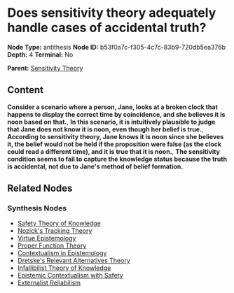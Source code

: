 # Does sensitivity theory adequately handle cases of accidental truth?

**Node Type:** antithesis
**Node ID:** b53f0a7c-f305-4c7c-83b9-720db5ea376b
**Depth:** 4
**Terminal:** No

**Parent:** [Sensitivity Theory](sensitivity-theory-synthesis-bf8bfa03-d232-449a-8f33-898387fce20a.md)

## Content

**Consider a scenario where a person, Jane, looks at a broken clock that happens to display the correct time by coincidence, and she believes it is noon based on that.**, **In this scenario, it is intuitively plausible to judge that Jane does not know it is noon, even though her belief is true.**, **According to sensitivity theory, Jane knows it is noon since she believes it, the belief would not be held if the proposition were false (as the clock could read a different time), and it is true that it is noon.**, **The sensitivity condition seems to fail to capture the knowledge status because the truth is accidental, not due to Jane's method of belief formation.**

## Related Nodes

### Synthesis Nodes

- [Safety Theory of Knowledge](safety-theory-of-knowledge-synthesis-2e2a8f00-0986-462c-8606-ef941180dbff.md)
- [Nozick's Tracking Theory](nozicks-tracking-theory-synthesis-249c1930-c752-498c-9898-0e55d256b759.md)
- [Virtue Epistemology](virtue-epistemology-synthesis-89ec654f-df3d-4059-8f3c-e55f9dfe699d.md)
- [Proper Function Theory](proper-function-theory-synthesis-2ef7cec5-aed3-4a22-9425-8142392be1db.md)
- [Contextualism in Epistemology](contextualism-in-epistemology-synthesis-c3410e71-7cee-4f69-99c3-e09b10202ed0.md)
- [Dretske's Relevant Alternatives Theory](dretskes-relevant-alternatives-theory-synthesis-069d25e7-fafe-474e-bb1f-35382bfd5177.md)
- [Infallibilist Theory of Knowledge](infallibilist-theory-of-knowledge-synthesis-e3aaa438-811e-4671-b029-257cb27db6dc.md)
- [Epistemic Contextualism with Safety](epistemic-contextualism-with-safety-synthesis-07d30dd1-8b2f-4124-b40e-9308cb38fe8a.md)
- [Externalist Reliabilism](externalist-reliabilism-synthesis-a466cb95-18e4-47ff-a6e6-93efef2cb3bb.md)
